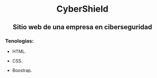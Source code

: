 <h1 align="center">CyberShield </h1>
<h2 align="center">Sitio web de una empresa en ciberseguridad</h2>


<h3 align="left">Tenologias: </h3>

- HTML. 

- CSS.

- Boostrap.
